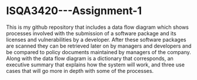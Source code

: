 # ISQA3420---Assignment-1

This is my github repository that includes a data flow diagram which shows processes involved with the submission of a software package and its licenses and vulnerabilities by a developer.  After these software packages are scanned they can be retrieved later on by managers and developers and be compared to policy documents maintained by managers of the company.  Along with the data flow diagram is a dictionary that corresponds, an executive summary that explains how the system will work, and three use cases that will go more in depth with some of the processes.
